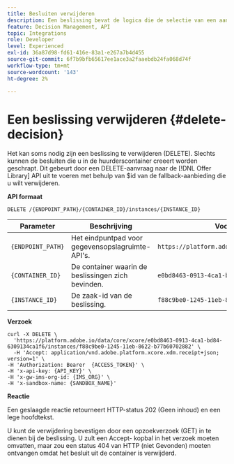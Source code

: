 ```yaml
---
title: Besluiten verwijderen
description: Een beslissing bevat de logica die de selectie van een aanbieding informeert.
feature: Decision Management, API
topic: Integrations
role: Developer
level: Experienced
exl-id: 36a87d98-fd61-416e-83a1-e267a7b4d455
source-git-commit: 6f7b9bfb65617ee1ace3a2faaebdb24fa068d74f
workflow-type: tm+mt
source-wordcount: '143'
ht-degree: 2%

---
```


# Een beslissing verwijderen {#delete-decision}

Het kan soms nodig zijn een beslissing te verwijderen (DELETE). Slechts kunnen de besluiten die u in de huurderscontainer creeert worden geschrapt. Dit gebeurt door een DELETE-aanvraag naar de [!DNL Offer Library] API uit te voeren met behulp van $id van de fallback-aanbieding die u wilt verwijderen.

**API formaat**

```http
DELETE /{ENDPOINT_PATH}/{CONTAINER_ID}/instances/{INSTANCE_ID}
```

| Parameter | Beschrijving | Voorbeeld |
| --------- | ----------- | ------- |
| `{ENDPOINT_PATH}` | Het eindpuntpad voor gegevensopslagruimte-API&#39;s. | `https://platform.adobe.io/data/core/xcore/` |
| `{CONTAINER_ID}` | De container waarin de beslissingen zich bevinden. | `e0bd8463-0913-4ca1-bd84-6309134ca1f6` |
| `{INSTANCE_ID}` | De zaak-id van de beslissing. | `f88c9be0-1245-11eb-8622-b77b60702882` |

**Verzoek**

```shell
curl -X DELETE \
  'https://platform.adobe.io/data/core/xcore/e0bd8463-0913-4ca1-bd84-6309134ca1f6/instances/f88c9be0-1245-11eb-8622-b77b60702882' \
  -H 'Accept: application/vnd.adobe.platform.xcore.xdm.receipt+json; version=1' \
-H 'Authorization: Bearer  {ACCESS_TOKEN}' \
-H 'x-api-key: {API_KEY}' \
-H 'x-gw-ims-org-id: {IMS_ORG}' \
-H 'x-sandbox-name: {SANDBOX_NAME}'
```

**Reactie**

Een geslaagde reactie retourneert HTTP-status 202 (Geen inhoud) en een lege hoofdtekst.

U kunt de verwijdering bevestigen door een opzoekverzoek (GET) in te dienen bij de beslissing. U zult een Accept- kopbal in het verzoek moeten omvatten, maar zou een status 404 van HTTP (niet Gevonden) moeten ontvangen omdat het besluit uit de container is verwijderd.
